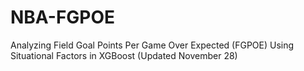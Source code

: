 # NBA-FGPOE
Analyzing Field Goal Points Per Game Over Expected (FGPOE) Using Situational Factors in XGBoost (Updated November 28)
